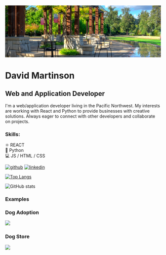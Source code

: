 
![Web and Application Developer](https://github.com/pdxdave/pdxdave/blob/main/github_banner.jpg)

# David Martinson
##  Web and Application Developer

I'm a web/application developer living in the Pacific Northwest.  My interests are working with React and Python to provide businesses with creative solutions.  Always eager to connect with other developers and collaborate on projects.  

### Skills:
⚛️  REACT    
🐍  Python    
💻  JS / HTML / CSS



[<img src='https://cdn.jsdelivr.net/npm/simple-icons@3.0.1/icons/github.svg' alt='github' height='40'>](https://github.com/pdxdave)  [<img src='https://cdn.jsdelivr.net/npm/simple-icons@3.0.1/icons/linkedin.svg' alt='linkedin' height='40'>](https://www.linkedin.com/in/dave-martinson-pdx/)  

[![Top Langs](https://github-readme-stats.vercel.app/api/top-langs/?username=pdxdave)](https://github.com/anuraghazra/github-readme-stats)

![GitHub stats](https://github-readme-stats.vercel.app/api?username=pdxdave&show_icons=true&count_private=true)  



### Examples
<div>
  <div>
  <div>
    <h3>Dog Adoption</h3>
      <img src="https://github.com/pdxdave/pdxdave/blob/main/willow_creek.gif" width="350"/>
  </div>
  <div>
    <h3>Dog Store</h3>
    <img src="https://github.com/pdxdave/pdxdave/blob/main/paws_for_dogs.gif" width="350" />
  </div>
  </div>
</div>










